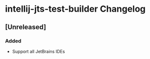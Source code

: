 <!-- Keep a Changelog guide -> https://keepachangelog.com -->

# intellij-jts-test-builder Changelog

## [Unreleased]

### Added
- Support all JetBrains IDEs
